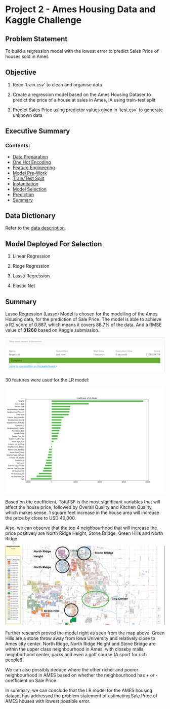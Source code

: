 # Project 2 - Ames Housing Data and Kaggle Challenge


## Problem Statement

To build a regression model with the lowest error to predict Sales Price of houses sold in Ames


## Objective
 1) Read 'train.csv' to clean and organise data 
 
 2) Create a regression model based on the Ames Housing Dataser to predict the price of a house at sales in Ames, IA using train-test split
 
 3) Predict Sales Price using predictor values given in 'test.csv' to generate unknown data
 
 
 ## Executive Summary

### Contents:

- [Data Preparation](#1.Data-Preparation)
- [One Hot Encoding](#2.One-Hot-Encoding-for-Categorical-Variables)
- [Feature Engineering](#3.Features-Engineering-with-Lasso)
- [Model Pre-Work](#4.Preparing-Data-For-Modelling-Selections)
- [Train/Test Spilt](#5.Model-Prep:-Train/Test-Split)
- [Instantiation](#6.Model-Prep:-Instantiate-models)
- [Model Selection](#7.Model-Selection)
- [Prediction](#8.Prediction)
- [Summary](#9.Summary)


## Data Dictionary

Refer to the [data description](http://jse.amstat.org/v19n3/decock/DataDocumentation.txt).


## Model Deployed For Selection

 1) Linear Regression
 
 2) Ridge Regression
 
 3) Lasso Regression
 
 4) Elastic Net
 
 
## Summary
 
Lasso Regression (Lasso) Model is chosen for the modelling of the Ames Housing data, for the prediction of Sale Price. The model is able to achieve a R2 score of 0.887, which means it covers 88.7% of the data. And a RMSE value of **31260** based on Kaggle submission. 

![Kaggle RMSE Score](./img/Kaggle_Submission.png)

30 features were used for the LR model:

![Coefficient](./img/Coefficient_LR.png)

Based on the coefficient, Total SF is the most significant variables that will affect the house price, followed by Overall Quality and Kitchen Quality, which makes sense. 1 square feet increase in the house area will increase the price by close to USD 40,000. 

Also, we can observe that the top 4 neighbourhood that will increase the price positively are North Ridge Height, Stone Bridge, Green Hills and North Ridge. 

![Ames Neighborhood](./img/Ames_Neighborhood_Map.png)

Further research proved the model right as seen from the map above. Green Hills are a stone throw away from Iowa University and relatively close to Ames city center. North Ridge, North Ridge Height and Stone Bridge are within the upper class neighbourhood in Ames, with closeby malls, neighborhood center, parks and even a golf course (A sport for rich people!). 

We can also possibly deduce where the other richer and poorer neighbourhood in AMES based on whether the neighbourhood has + or - coefficient on Sale Price. 

In summary, we can conclude that the LR model for the AMES housing dataset has addressed the problem statement of estimating Sale Price of AMES houses with lowest possible error.
